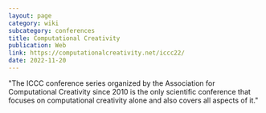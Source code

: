 ```yaml
---
layout: page
category: wiki
subcategory: conferences
title: Computational Creativity
publication: Web
link: https://computationalcreativity.net/iccc22/
date: 2022-11-20
---
```


"The ICCC conference series organized by the Association for Computational Creativity since 2010 is the only scientific conference that focuses on computational creativity alone and also covers all aspects of it."
